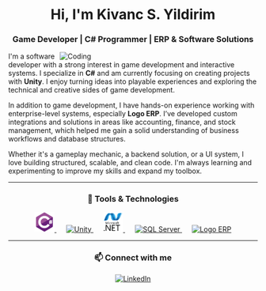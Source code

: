 <h1 align="center">Hi, I'm Kivanc S. Yildirim</h1>
<h3 align="center">Game Developer | C# Programmer | ERP & Software Solutions</h3>

<img align="right" alt="Coding" width="400" src="https://i.pinimg.com/originals/88/a9/69/88a969c3e830bbcbff939ea870058d91.gif">

<p align="left">
I'm a software developer with a strong interest in game development and interactive systems. I specialize in <strong>C#</strong> and am currently focusing on creating projects with <strong>Unity</strong>. I enjoy turning ideas into playable experiences and exploring the technical and creative sides of game development.
</p>

<p align="left">
In addition to game development, I have hands-on experience working with enterprise-level systems, especially <strong>Logo ERP</strong>. I’ve developed custom integrations and solutions in areas like accounting, finance, and stock management, which helped me gain a solid understanding of business workflows and database structures.
</p>

<p align="left">
Whether it's a gameplay mechanic, a backend solution, or a UI system, I love building structured, scalable, and clean code. I'm always learning and experimenting to improve my skills and expand my toolbox.
</p>

---

<h3 align="center">🧰 Tools & Technologies</h3>
<p align="center">
  <a href="https://learn.microsoft.com/en-us/dotnet/csharp/" target="_blank" rel="noreferrer" style="margin: 10px;">
    <img src="https://raw.githubusercontent.com/devicons/devicon/master/icons/csharp/csharp-original.svg" width="40" height="40" alt="C#" />
  </a>
  <a href="https://unity.com/" target="_blank" rel="noreferrer" style="margin: 10px;">
    <img src="https://cdn.worldvectorlogo.com/logos/unity-69.svg" width="40" height="40" alt="Unity" />
  </a>
  <a href="https://dotnet.microsoft.com/" target="_blank" rel="noreferrer" style="margin: 10px;">
    <img src="https://raw.githubusercontent.com/devicons/devicon/master/icons/dot-net/dot-net-original-wordmark.svg" width="40" height="40" alt=".NET" />
  </a>
  <a href="https://www.microsoft.com/en-us/sql-server" target="_blank" rel="noreferrer" style="margin: 10px;">
    <img src="https://www.svgrepo.com/show/303229/microsoft-sql-server-logo.svg" width="40" height="40" alt="SQL Server" />
  </a>
  <a href="https://www.logo.com.tr/" target="_blank" rel="noreferrer" style="margin: 10px;">
    <img src="https://upload.wikimedia.org/wikipedia/commons/thumb/b/b4/Logo_Yazilim_logo.svg/512px-Logo_Yazilim_logo.svg.png" width="60" height="30" alt="Logo ERP" />
  </a>
</p>


---

<h3 align="center">📫 Connect with me</h3>
<p align="center">
  <a href="https://linkedin.com/in/kivancsadikyildirim" target="blank">
    <img align="center" src="https://raw.githubusercontent.com/rahuldkjain/github-profile-readme-generator/master/src/images/icons/Social/linked-in-alt.svg" alt="LinkedIn" height="30" width="40" />
  </a>
</p>
